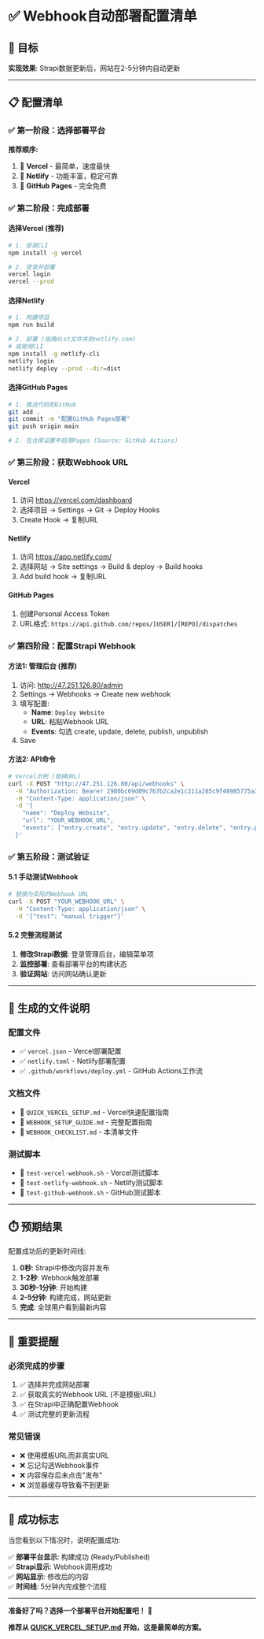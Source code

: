 # ✅ Webhook自动部署配置清单

## 🎯 目标
**实现效果**: Strapi数据更新后，网站在2-5分钟内自动更新

---

## 📋 配置清单

### ✅ 第一阶段：选择部署平台

**推荐顺序:**
1. 🥇 **Vercel** - 最简单，速度最快
2. 🥈 **Netlify** - 功能丰富，稳定可靠  
3. 🥉 **GitHub Pages** - 完全免费

### ✅ 第二阶段：完成部署

#### 选择Vercel (推荐)
```bash
# 1. 安装CLI
npm install -g vercel

# 2. 登录并部署
vercel login
vercel --prod
```

#### 选择Netlify
```bash
# 1. 构建项目
npm run build

# 2. 部署 (拖拽dist文件夹到netlify.com)
# 或使用CLI
npm install -g netlify-cli
netlify login
netlify deploy --prod --dir=dist
```

#### 选择GitHub Pages
```bash
# 1. 推送代码到GitHub
git add .
git commit -m "配置GitHub Pages部署"
git push origin main

# 2. 在仓库设置中启用Pages (Source: GitHub Actions)
```

### ✅ 第三阶段：获取Webhook URL

#### Vercel
1. 访问 https://vercel.com/dashboard
2. 选择项目 → Settings → Git → Deploy Hooks
3. Create Hook → 复制URL

#### Netlify  
1. 访问 https://app.netlify.com/
2. 选择网站 → Site settings → Build & deploy → Build hooks
3. Add build hook → 复制URL

#### GitHub Pages
1. 创建Personal Access Token
2. URL格式: `https://api.github.com/repos/[USER]/[REPO]/dispatches`

### ✅ 第四阶段：配置Strapi Webhook

#### 方法1: 管理后台 (推荐)
1. 访问: http://47.251.126.80/admin
2. Settings → Webhooks → Create new webhook
3. 填写配置:
   - **Name**: `Deploy Website`
   - **URL**: 粘贴Webhook URL
   - **Events**: 勾选 create, update, delete, publish, unpublish
4. Save

#### 方法2: API命令
```bash
# Vercel示例 (替换URL)
curl -X POST "http://47.251.126.80/api/webhooks" \
  -H "Authorization: Bearer 2980bc69d09c767b2ca2e1c211a285c9f48985775a3f1d1313025838a611abbfe6d892a29b3417407ddd798d69a9f67f063c27d13827c1765f96b4bc19601295ac11fb9552f4a16ede2745813e3b536827069875ae8c5089a36da57cf69d08b252093e2100e0cc88ac700ca6cd6ebd196f0002bd5fb8219222ed778f8858ad21" \
  -H "Content-Type: application/json" \
  -d '{
    "name": "Deploy Website",
    "url": "YOUR_WEBHOOK_URL",
    "events": ["entry.create", "entry.update", "entry.delete", "entry.publish", "entry.unpublish"]
  }'
```

### ✅ 第五阶段：测试验证

#### 5.1 手动测试Webhook
```bash
# 替换为实际的Webhook URL
curl -X POST "YOUR_WEBHOOK_URL" \
  -H "Content-Type: application/json" \
  -d '{"test": "manual trigger"}'
```

#### 5.2 完整流程测试
1. **修改Strapi数据**: 登录管理后台，编辑菜单项
2. **监控部署**: 查看部署平台的构建状态
3. **验证网站**: 访问网站确认更新

---

## 🔧 生成的文件说明

### 配置文件
- ✅ `vercel.json` - Vercel部署配置
- ✅ `netlify.toml` - Netlify部署配置  
- ✅ `.github/workflows/deploy.yml` - GitHub Actions工作流

### 文档文件
- 📖 `QUICK_VERCEL_SETUP.md` - Vercel快速配置指南
- 📖 `WEBHOOK_SETUP_GUIDE.md` - 完整配置指南
- 📖 `WEBHOOK_CHECKLIST.md` - 本清单文件

### 测试脚本
- 🧪 `test-vercel-webhook.sh` - Vercel测试脚本
- 🧪 `test-netlify-webhook.sh` - Netlify测试脚本
- 🧪 `test-github-webhook.sh` - GitHub测试脚本

---

## ⏱️ 预期结果

配置成功后的更新时间线:

1. **0秒**: Strapi中修改内容并发布
2. **1-2秒**: Webhook触发部署
3. **30秒-1分钟**: 开始构建
4. **2-5分钟**: 构建完成，网站更新
5. **完成**: 全球用户看到最新内容

---

## 🚨 重要提醒

### 必须完成的步骤
1. ✅ 选择并完成网站部署
2. ✅ 获取真实的Webhook URL (不是模板URL)
3. ✅ 在Strapi中正确配置Webhook
4. ✅ 测试完整的更新流程

### 常见错误
- ❌ 使用模板URL而非真实URL
- ❌ 忘记勾选Webhook事件
- ❌ 内容保存后未点击"发布"
- ❌ 浏览器缓存导致看不到更新

---

## 🎉 成功标志

当您看到以下情况时，说明配置成功:

✅ **部署平台显示**: 构建成功 (Ready/Published)  
✅ **Strapi显示**: Webhook调用成功  
✅ **网站显示**: 修改后的内容  
✅ **时间线**: 5分钟内完成整个流程  

---

**准备好了吗？选择一个部署平台开始配置吧！** 🚀

**推荐从 [QUICK_VERCEL_SETUP.md](./QUICK_VERCEL_SETUP.md) 开始，这是最简单的方案。** 